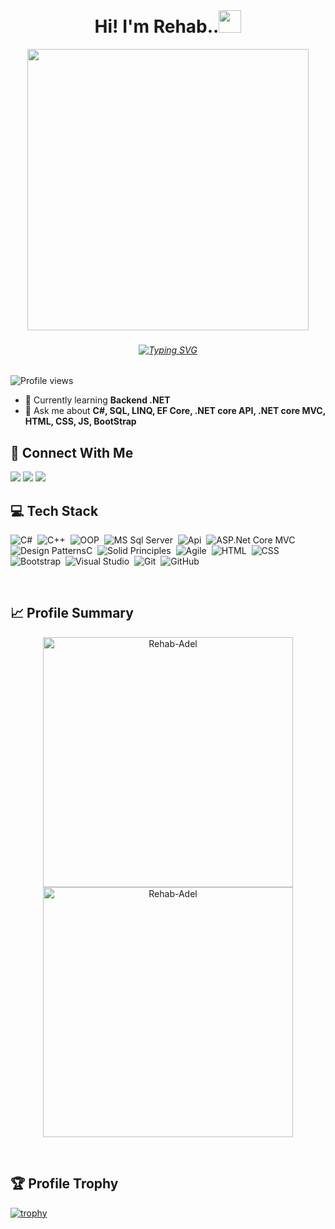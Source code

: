 <br clear="both">
<h1 align="center">
   Hi! I'm Rehab..<img src="https://media.giphy.com/media/hvRJCLFzcasrR4ia7z/giphy.gif" width="36">
</h1>
<div align="center">
 <img height="450" src="https://i.pinimg.com/originals/1a/bb/e9/1abbe9b61eac9e87c845c4f2e1ea1356.gif" />
</div>

###


<h6 align="center"><a href="https://git.io/typing-svg"><img src="https://readme-typing-svg.demolab.com?font=Fira+Code&size=20&duration=7000&pause=2000&color=5E4679&random=false&width=700&lines=A+passionate+learner,+embracing+growth+ervery+single+day." alt="Typing SVG" /></a></h6>

###


![Profile views](https://komarev.com/ghpvc/?username=rehab-adel&label=Profile%20views&color=5E4679&style=flat)

- 🔭 Currently learning **Backend .NET**
- 💬 Ask me about **C#, SQL, LINQ, EF Core, .NET core API, .NET core MVC, HTML, CSS, JS, BootStrap**
## 🔗 Connect With Me 
<a href="https://www.linkedin.com/in/rehabadel/" target="_blank"><img src="https://img.shields.io/badge/-Linkedin-0077B5?style=for-the-badge&logo=Linkedin&logoColor=white"/></a>
<a href="mailto:rehabadel1212@gmail.com" target="_blank"><img src="https://img.shields.io/badge/-Gmail-DE544B?style=for-the-badge&logo=Gmail&logoColor=white"/></a>
<a href="https://discord.com/users/_rehab3del_97303" target="_blank"><img src="https://img.shields.io/badge/-Discord-5C73F2?style=for-the-badge&logo=Discord&logoColor=white"/></a>

  
## 💻 Tech Stack
![C#](https://img.shields.io/badge/-Csharp-05122A?style=flat&logo=csharp)&nbsp;
![C++](https://img.shields.io/badge/-C++-05122A?style=flat&logo=cplusplus)&nbsp;
![OOP](https://img.shields.io/badge/-OOP-05122A?style=flat&logo=oop)&nbsp;
![MS Sql Server](https://img.shields.io/badge/-SQL-05122A?style=flat&logo=sql)&nbsp;
![Api](https://img.shields.io/badge/-API-05122A?style=flat&logo=api)&nbsp;
![ASP.Net Core MVC](https://img.shields.io/badge/-MVC-05122A?style=flat&logo=mvc)&nbsp;
![Design PatternsC](https://img.shields.io/badge/-DesignPatterns-05122A?style=flat&logo=design)&nbsp;
![Solid Principles](https://img.shields.io/badge/-SolidPrinciples-05122A?style=flat&logo=solid)&nbsp;
![Agile](https://img.shields.io/badge/-Agile-05122A?style=flat&logo=agile)&nbsp;
![HTML](https://img.shields.io/badge/-HTML-05122A?style=flat&logo=HTML5)&nbsp;
![CSS](https://img.shields.io/badge/-CSS-05122A?style=flat&logo=CSS3&logoColor=1572B6)&nbsp;
![Bootstrap](https://img.shields.io/badge/-Bootstrap-05122A?style=flat&logo=Bootstrap&logoColor=1572B6)&nbsp;
![Visual Studio](https://img.shields.io/badge/-VisualStudio-05122A?style=flat&logo=visualstudio)&nbsp;
![Git](https://img.shields.io/badge/-Git-05122A?style=flat&logo=git)&nbsp;
![GitHub](https://img.shields.io/badge/-GitHub-05122A?style=flat&logo=github)&nbsp;



<p align="left"> 
</p>

<br>

## 📈 Profile Summary
<p align="center" style="border: 2px solid #C6538;">
  <img width="400px" src="https://github-readme-stats.vercel.app/api?username=Rehab-Adel&show_icons=true&locale=en" alt="Rehab-Adel" />
  <img width="400px" src="https://github-readme-stats.vercel.app/api/top-langs?username=Rehab-Adel&show_icons=true&locale=en&layout=compact" alt="Rehab-Adel" />
</p>

<br>
<p align="left"> 
</p>


## 🏆 Profile Trophy

<div align="left">
  <a href="https://github.com/ryo-ma/github-profile-trophy">
    <img src="https://github-profile-trophy.vercel.app/?username=rehab-adel&no-bg=true&margin-w=15&row=1&column=5&theme=darkhub" alt="trophy">
  </a>
</div>
